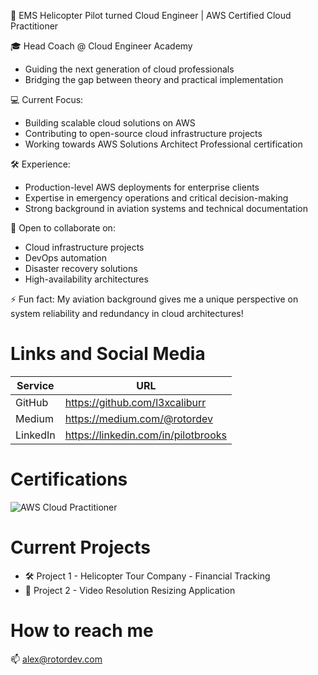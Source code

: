 🚁 EMS Helicopter Pilot turned Cloud Engineer | AWS Certified Cloud Practitioner

🎓 Head Coach @ Cloud Engineer Academy
- Guiding the next generation of cloud professionals
- Bridging the gap between theory and practical implementation

💻 Current Focus:
- Building scalable cloud solutions on AWS
- Contributing to open-source cloud infrastructure projects
- Working towards AWS Solutions Architect Professional certification

🛠️ Experience:
- Production-level AWS deployments for enterprise clients
- Expertise in emergency operations and critical decision-making
- Strong background in aviation systems and technical documentation

🤝 Open to collaborate on:
- Cloud infrastructure projects
- DevOps automation
- Disaster recovery solutions
- High-availability architectures

⚡ Fun fact: My aviation background gives me a unique perspective on system reliability and redundancy in cloud architectures!

# Links and Social Media
| Service | URL |
|---------|-----|
| GitHub | https://github.com/l3xcaliburr |
| Medium | https://medium.com/@rotordev |
| LinkedIn | https://linkedin.com/in/pilotbrooks |

# Certifications
![AWS Cloud Practitioner](https://www.credly.com/badges/92911053-8410-404e-ab8c-3a533077684f/public_url)

# Current Projects
- 🛠️ Project 1 - Helicopter Tour Company - Financial Tracking
- 🚀 Project 2 - Video Resolution Resizing Application

# How to reach me
📫 alex@rotordev.com
